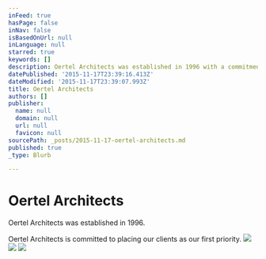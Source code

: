 ```yaml
---
inFeed: true
hasPage: false
inNav: false
isBasedOnUrl: null
inLanguage: null
starred: true
keywords: []
description: Oertel Architects was established in 1996 with a commitment to placing our clients as our first priority.
datePublished: '2015-11-17T23:39:16.413Z'
dateModified: '2015-11-17T23:39:07.993Z'
title: Oertel Architects
authors: []
publisher:
  name: null
  domain: null
  url: null
  favicon: null
sourcePath: _posts/2015-11-17-oertel-architects.md
published: true
_type: Blurb

---
```

# Oertel Architects

Oertel Architects was established in 1996\.

Oertel Architects is committed to placing our clients as our first priority.
![](https://the-grid-user-content.s3-us-west-2.amazonaws.com/20f72d67-ecca-4446-83e0-f7daaae31924.jpg)
![](https://the-grid-user-content.s3-us-west-2.amazonaws.com/e89dfdc9-bd98-4aa0-bac9-242361b00184.jpg)
![](https://the-grid-user-content.s3-us-west-2.amazonaws.com/3dfa0219-66ff-4314-86df-7381276057d2.jpg)